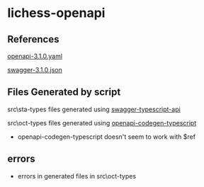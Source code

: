 # lichess-openapi

## References

[openapi-3.1.0.yaml](https://github.com/lichess-org/api/blob/master/doc/specs/lichess-api.yaml)

[swagger-3.1.0.json](https://lichess.org/api)

## Files Generated by script

src\sta-types files generated using [swagger-typescript-api](https://github.com/acacode/swagger-typescript-api)

src\oct-types files generated using [openapi-codegen-typescript](https://github.com/LandrAudio/openapi-codegen-typescript)

- openapi-codegen-typescript doesn't seem to work with $ref

## errors

- errors in generated files in src\oct-types
